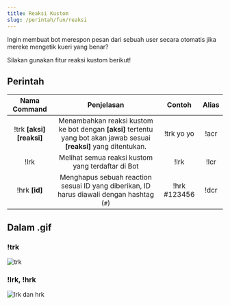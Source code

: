 ```yaml
---
title: Reaksi Kustom
slug: /perintah/fun/reaksi
---
```


Ingin membuat bot merespon pesan dari sebuah user secara otomatis jika mereke mengetik kueri yang benar?

Silakan gunakan fitur reaksi kustom berikut!

## Perintah

| Nama Command | Penjelasan |  Contoh  | Alias |
|:------------:|:----------:|:--------:|:-----:|
| !trk **[aksi]** **[reaksi]** | Menambahkan reaksi kustom ke bot dengan **[aksi]** tertentu yang bot akan jawab sesuai **[reaksi]** yang ditentukan. | !trk yo yo | !acr |
| !lrk | Melihat semua reaksi kustom yang terdaftar di Bot | !lrk | !lcr |
| !hrk **[id]** | Menghapus sebuah reaction sesuai ID yang diberikan, ID harus diawali dengan hashtag (`#`) | !hrk #123456 | !dcr |

## Dalam .gif

### !trk
![trk](https://p.ihateani.me/xylnnfjh.gif)

### !lrk, !hrk
![lrk dan hrk](https://p.ihateani.me/furiqasf.gif)